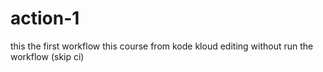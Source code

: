 # action-1
this the first workflow 
this course from kode kloud
editing without run the workflow (skip ci)